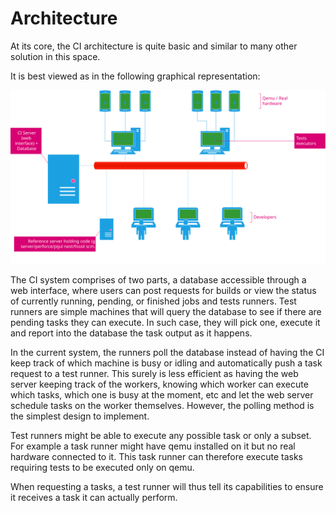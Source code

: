 # Architecture

At its core, the CI architecture is quite basic and similar to many other solution in this space.

It is best viewed as in the following graphical representation:

![architecture drawing](./architecture.svg)

The CI system comprises of two parts, a database accessible through a web interface, where users can post
requests for builds or view the status of currently running, pending, or finished jobs and tests runners.
Test runners are simple machines that will query the database to see if there are pending tasks they can
execute. In such case, they will pick one, execute it and report into the database the task output as it happens.

In the current system, the runners poll the database instead of having the CI keep track of which machine
is busy or idling and automatically push a task request to a test runner. This surely is less efficient as
having the web server keeping track of the workers, knowing which worker can execute which tasks, which one
is busy at the moment, etc and let the web server schedule tasks on the worker themselves. However, the
polling method is the simplest design to implement.

Test runners might be able to execute any possible task or only a subset. For example a task runner might have
qemu installed on it but no real hardware connected to it. This task runner can therefore execute tasks
requiring tests to be executed only on qemu.

When requesting a tasks, a test runner will thus tell its capabilities to ensure it receives a task it can
actually perform.
